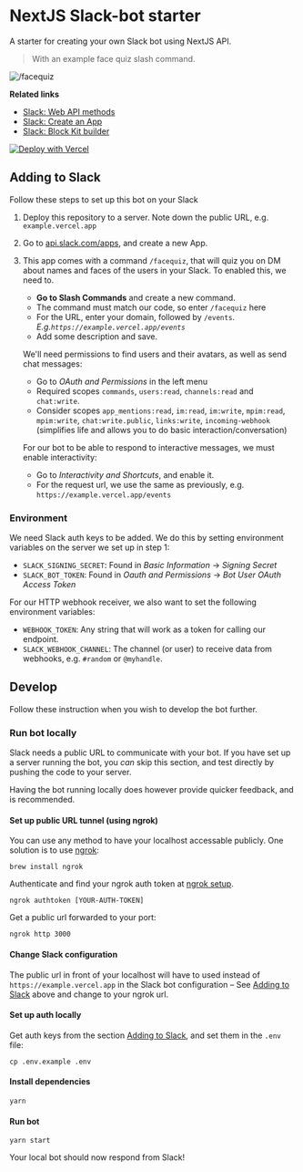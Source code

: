 # NextJS Slack-bot starter

A starter for creating your own Slack bot using NextJS API.

> With an example face quiz slash command.

![/facequiz](./slash-quiz.png)

**Related links**

- [Slack: Web API methods](https://api.slack.com/methods/)
- [Slack: Create an App](http://api.slack.com/apps)
- [Slack: Block Kit builder](https://app.slack.com/block-kit-builder/)

[![Deploy with Vercel](https://vercel.com/button)](https://vercel.com/new/clone?repository-url=https%3A%2F%2Fgithub.com%2Ftomfa%2Fvercel-slackbot%23Environment&env=SLACK_BOT_TOKEN,SLACK_SIGNING_SECRET,WEBHOOK_TOKEN,SLACK_WEBHOOK_CHANNEL&envDescription=Keys%20needed%20for%20authenticating%20requests%2C%20and%20connecting%20with%20Slack&envLink=https%3A%2F%2Fgithub.com%2Ftomfa%2Fvercel-slackbot%23environment&project-name=slackbot&repository-name=slackbot&skippable-integrations=1)

## Adding to Slack

Follow these steps to set up this bot on your Slack

1. Deploy this repository to a server.
   Note down the public URL, e.g. `example.vercel.app`

2. Go to [api.slack.com/apps](https://api.slack.com/apps?new_app=1), and create a new App.

3. This app comes with a command `/facequiz`, that will quiz you on DM about names and faces
   of the users in your Slack. To enabled this, we need to.

   - **Go to Slash Commands** and create a new command.
   - The command must match our code, so enter `/facequiz` here
   - For the URL, enter your domain, followed by `/events`.
     _E.g.`https://example.vercel.app/events`_
   - Add some description and save.

   We'll need permissions to find users and their avatars, as well as
   send chat messages:

   - Go to _OAuth and Permissions_ in the left menu
   - Required scopes `commands`, `users:read`, `channels:read` and `chat:write`.
   - Consider scopes `app_mentions:read`, `im:read`, `im:write`, `mpim:read`, `mpim:write`, `chat:write.public`, `links:write`, `incoming-webhook` (simplifies life and allows you to do basic interaction/conversation)

   For our bot to be able to respond to interactive messages, we must enable
   interactivity:

   - Go to _Interactivity and Shortcuts_, and enable it.
   - For the request url, we use the same as previously, e.g.
     `https://example.vercel.app/events`

### Environment

   We need Slack auth keys to be added. We do this by setting environment
   variables on the server we set up in step 1:

   - `SLACK_SIGNING_SECRET`: Found in _Basic Information_ -> _Signing Secret_
   - `SLACK_BOT_TOKEN`: Found in _Oauth and Permissions_ -> _Bot User OAuth Access Token_

   For our HTTP webhook receiver, we also want to set the following
   environment variables:

   - `WEBHOOK_TOKEN`: Any string that will work as a token for calling our endpoint.
   - `SLACK_WEBHOOK_CHANNEL`: The channel (or user) to receive data from webhooks,
     e.g. `#random` or `@myhandle`.

## Develop

Follow these instruction when you wish to develop the bot
further.

### Run bot locally

Slack needs a public URL to communicate with your bot.
If you have set up a server running the bot, you _can_ skip this
section, and test directly by pushing the code to your server.

Having the bot running locally does however provide quicker feedback,
and is recommended.

#### Set up public URL tunnel (using ngrok)

You can use any method to have your localhost accessable publicly.
One solution is to use [ngrok](https://dashboard.ngrok.com/get-started/setup):

```
brew install ngrok
```

Authenticate and find your ngrok auth token at [ngrok setup](https://dashboard.ngrok.com/get-started/setup).

```
ngrok authtoken [YOUR-AUTH-TOKEN]
```

Get a public url forwarded to your port:

```
ngrok http 3000
```

#### Change Slack configuration

The public url in front of your localhost will have to used instead of `https://example.vercel.app`
in the Slack bot configuration – See [Adding to Slack](#adding-to-slack) above and change to your ngrok url.

#### Set up auth locally

Get auth keys from the section [Adding to Slack](#adding-to-slack),
and set them in the `.env` file:

```
cp .env.example .env
```

#### Install dependencies

```
yarn
```

#### Run bot

```
yarn start
```

Your local bot should now respond from Slack!
